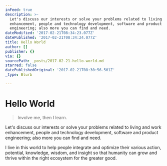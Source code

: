 ```yaml
---
inFeed: true
description: >-
  Let's discuss our interests or solve your problems related to living and work
  enhancement, people and technology development, software and product
  engineering; also more you can find and need.
dateModified: '2017-02-21T08:34:23.077Z'
datePublished: '2017-02-21T08:34:24.077Z'
title: Hello World
author: []
publisher: {}
via: {}
sourcePath: _posts/2017-02-21-hello-world.md
starred: false
datePublishedOriginal: '2017-02-21T08:30:56.501Z'
_type: Blurb

---
```

# Hello World

> Involve me, then I learn.

Let's discuss our interests or solve your problems related to living and work enhancement, people and technology development, software and product engineering; also more you can find and need.

I live in this world to help people integrate and optimize their various action, potential, knowledge, wisdom, and insight so that humanity can grow and thrive within the right ecosystem for the greater good.